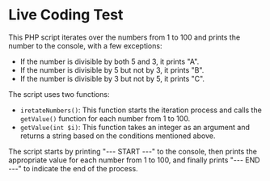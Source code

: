 # Live Coding Test

This PHP script iterates over the numbers from 1 to 100 and prints the number to the console, with a few exceptions:

- If the number is divisible by both 5 and 3, it prints "A".
- If the number is divisible by 5 but not by 3, it prints "B".
- If the number is divisible by 3 but not by 5, it prints "C".

The script uses two functions:

- `iretateNumbers()`: This function starts the iteration process and calls the `getValue()` function for each number from 1 to 100.
- `getValue(int $i)`: This function takes an integer as an argument and returns a string based on the conditions mentioned above.

The script starts by printing "--- START ---" to the console, then prints the appropriate value for each number from 1 to 100, and finally prints "--- END ---" to indicate the end of the process.